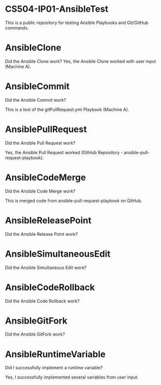 # CS504-IP01-AnsibleTest
This is a public repository for testing Ansible Playbooks and Git/GitHub commands.

# AnsibleClone
Did the Ansible Clone work?
Yes, the Ansible Clone worked with user input (Machine A).

# AnsibleCommit
Did the Ansible Commit work?
<p> This is a test of the gitPullRequest.yml Playbook (Machine A).

# AnsiblePullRequest
Did the Ansible Pull Request work?
<p> Yes, the Ansible Pull Request worked (GitHub Repository - ansible-pull-request-playbook).

# AnsibleCodeMerge
Did the Ansible Code Merge work?
<p> This is merged code from ansible-pull-request-playbook on GitHub.

# AnsibleReleasePoint
Did the Ansible Release Point work?

# AnsibleSimultaneousEdit
Did the Ansible Simultaneous Edit work?

# AnsibleCodeRollback
Did the Ansible Code Rollback work?

# AnsibleGitFork
Did the Ansible GitFork work?

# AnsibleRuntimeVariable
Did I successfully implement a runtime variable?
<p> Yes, I successfully implemented several variables from user input.



